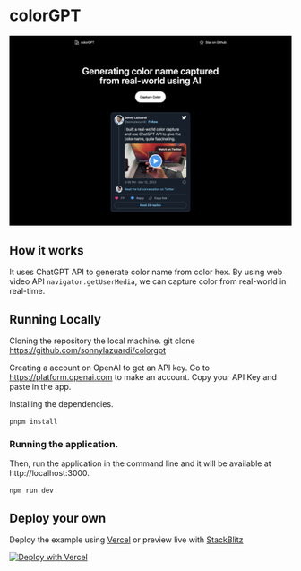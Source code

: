 # colorGPT

![screen](screen.png)

## How it works

It uses ChatGPT API to generate color name from color hex. By using web video API `navigator.getUserMedia`, we can capture color from real-world in real-time.

## Running Locally

Cloning the repository the local machine.
git clone https://github.com/sonnylazuardi/colorgpt

Creating a account on OpenAI to get an API key.
Go to https://platform.openai.com to make an account.
Copy your API Key and paste in the app.

Installing the dependencies.

```
pnpm install
```

### Running the application.
Then, run the application in the command line and it will be available at http://localhost:3000.

```
npm run dev
```

## Deploy your own

Deploy the example using [Vercel](https://vercel.com?utm_source=github&utm_medium=readme&utm_campaign=next-example) or preview live with [StackBlitz](https://stackblitz.com/github/sonnylazuardi/colorgpt)

[![Deploy with Vercel](https://vercel.com/button)](https://vercel.com/new/git/external?repository-url=https://github.com/sonnylazuardi/colorgpt&project-name=colorgpt&repository-name=colorgpt)

